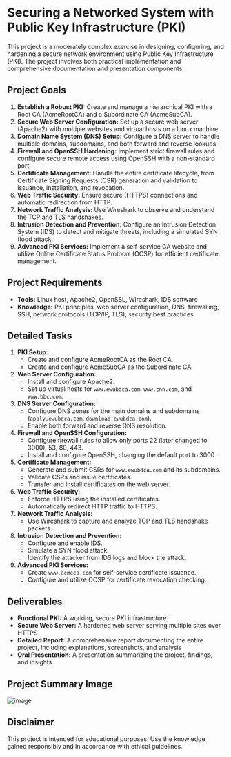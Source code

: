 
# Securing a Networked System with Public Key Infrastructure (PKI)

This project is a moderately complex exercise in designing, configuring, and hardening a secure network environment using Public Key Infrastructure (PKI). The project involves both practical implementation and comprehensive documentation and presentation components.

## Project Goals

1. **Establish a Robust PKI:** Create and manage a hierarchical PKI with a Root CA (AcmeRootCA) and a Subordinate CA (AcmeSubCA).
2. **Secure Web Server Configuration:** Set up a secure web server (Apache2) with multiple websites and virtual hosts on a Linux machine.
3. **Domain Name System (DNS) Setup:** Configure a DNS server to handle multiple domains, subdomains, and both forward and reverse lookups.
4. **Firewall and OpenSSH Hardening:** Implement strict firewall rules and configure secure remote access using OpenSSH with a non-standard port.
5. **Certificate Management:** Handle the entire certificate lifecycle, from Certificate Signing Requests (CSR) generation and validation to issuance, installation, and revocation.
6. **Web Traffic Security:** Ensure secure (HTTPS) connections and automatic redirection from HTTP.
7. **Network Traffic Analysis:** Use Wireshark to observe and understand the TCP and TLS handshakes.
8. **Intrusion Detection and Prevention:** Configure an Intrusion Detection System (IDS) to detect and mitigate threats, including a simulated SYN flood attack.
9. **Advanced PKI Services:** Implement a self-service CA website and utilize Online Certificate Status Protocol (OCSP) for efficient certificate management.

## Project Requirements

* **Tools:** Linux host, Apache2, OpenSSL, Wireshark, IDS software
* **Knowledge:** PKI principles, web server configuration, DNS, firewalling, SSH, network protocols (TCP/IP, TLS), security best practices

## Detailed Tasks

1. **PKI Setup:**
   * Create and configure AcmeRootCA as the Root CA.
   * Create and configure AcmeSubCA as the Subordinate CA.
2. **Web Server Configuration:**
   * Install and configure Apache2.
   * Set up virtual hosts for `www.ewubdca.com`, `www.cnn.com`, and `www.bbc.com`.
3. **DNS Server Configuration:**
   * Configure DNS zones for the main domains and subdomains (`apply.ewubdca.com`, `download.ewubdca.com`).
   * Enable both forward and reverse DNS resolution.
4. **Firewall and OpenSSH Configuration:**
   * Configure firewall rules to allow only ports 22 (later changed to 3000), 53, 80, 443.
   * Install and configure OpenSSH, changing the default port to 3000.
5. **Certificate Management:**
   * Generate and submit CSRs for `www.ewubdca.com` and its subdomains.
   * Validate CSRs and issue certificates.
   * Transfer and install certificates on the web server.
6. **Web Traffic Security:**
   * Enforce HTTPS using the installed certificates.
   * Automatically redirect HTTP traffic to HTTPS.
7. **Network Traffic Analysis:**
   * Use Wireshark to capture and analyze TCP and TLS handshake packets.
8. **Intrusion Detection and Prevention:**
   * Configure and enable IDS.
   * Simulate a SYN flood attack.
   * Identify the attacker from IDS logs and block the attack.
9. **Advanced PKI Services:**
   * Create `www.acmeca.com` for self-service certificate issuance.
   * Configure and utilize OCSP for certificate revocation checking.

## Deliverables

* **Functional PKI:** A working, secure PKI infrastructure
* **Secure Web Server:** A hardened web server serving multiple sites over HTTPS
* **Detailed Report:** A comprehensive report documenting the entire project, including explanations, screenshots, and analysis
* **Oral Presentation:** A presentation summarizing the project, findings, and insights

## Project Summary Image

<img src="https://i.ibb.co/TwZsYHh/image.png" alt="image" border="0">

## Disclaimer

This project is intended for educational purposes. Use the knowledge gained responsibly and in accordance with ethical guidelines.
